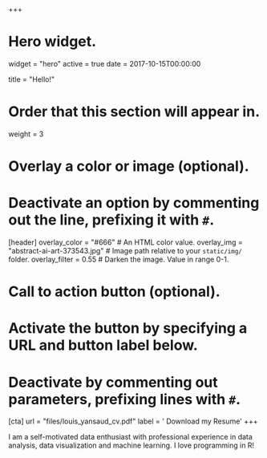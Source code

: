 +++
# Hero widget.
widget = "hero"
active = true
date = 2017-10-15T00:00:00

title = "Hello!"

# Order that this section will appear in.
weight = 3

# Overlay a color or image (optional).
#   Deactivate an option by commenting out the line, prefixing it with `#`.
[header]
  overlay_color = "#666"  # An HTML color value.
  overlay_img = "abstract-ai-art-373543.jpg"  # Image path relative to your `static/img/` folder.
  overlay_filter = 0.55  # Darken the image. Value in range 0-1.

# Call to action button (optional).
#   Activate the button by specifying a URL and button label below.
#   Deactivate by commenting out parameters, prefixing lines with `#`.
[cta]
  url = "files/louis_yansaud_cv.pdf"
  label = '<i class="fa fa-download"></i> Download my Resume'
+++

I am a self-motivated data enthusiast with professional experience in data analysis, data visualization and machine learning. I love programming in R!

